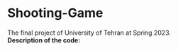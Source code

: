 # Shooting-Game
The final project of University of Tehran at Spring 2023.</br>
<b>Description of the code:</b>
